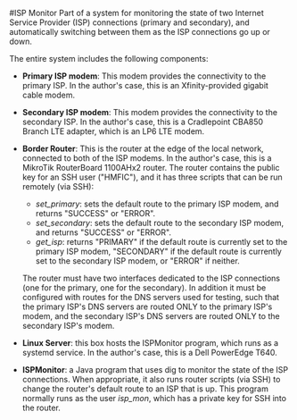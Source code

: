 #ISP Monitor
Part of a system for monitoring the state of two Internet Service Provider (ISP) connections (primary and secondary), and automatically switching between them as the ISP connections go up or down.

The entire system includes the following components:
- **Primary ISP modem**: This modem provides the connectivity to the primary ISP.  In the author's case, this is an Xfinity-provided gigabit cable modem.
- **Secondary ISP modem**: This modem provides the connectivity to the secondary ISP.  In the author's case, this is a Cradlepoint CBA850 Branch LTE adapter, which is an LP6 LTE modem.
- **Border Router**: This is the router at the edge of the local network, connected to both of the ISP modems.  In the author's case, this is a MikroTik RouterBoard 1100AHx2 router.  The router contains the public key for an SSH user ("HMFIC"), and it has three scripts that can be run remotely (via SSH):
  - *set_primary*: sets the default route to the primary ISP modem, and returns "SUCCESS" or "ERROR".
  - *set_secondary*: sets the default route to the secondary ISP modem, and returns "SUCCESS" or "ERROR".
  - *get_isp*: returns "PRIMARY" if the default route is currently set to the primary ISP modem, "SECONDARY" if the default route is currently set to the secondary ISP modem, or "ERROR" if neither.
  
  The router must have two interfaces dedicated to the ISP connections (one for the primary, one for the secondary).  In addition it must be configured with routes for the DNS servers used for testing, such that the primary ISP's DNS servers are routed ONLY to the primary ISP's modem, and the secondary ISP's DNS servers are routed ONLY to the secondary ISP's modem.
- **Linux Server**: this box hosts the ISPMonitor program, which runs as a systemd service.  In the author's case, this is a Dell PowerEdge T640.
- **ISPMonitor**: a Java program that uses dig to monitor the state of the ISP connections.  When appropriate, it also runs router scripts (via SSH) to change the router's default route to an ISP that is up.  This program normally runs as the user *isp_mon*, which has a private key for SSH into the router.